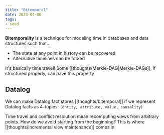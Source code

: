 ```yaml
---
title: "Bitemporal"
date: 2023-04-06
tags:
- seed
---
```


**Bitemporality** is a technique for modeling time in databases and data structures such that...
-   The state at any point in history can be recovered
-   Alternative timelines can be forked

It's basically time travel! Some [[thoughts/Merkle-DAG|Merkle-DAGs]], if structured properly, can have this property

## Datalog
We can make Datalog fact stores [[thoughts/bitemporal]] if we represent Datalog facts as 4-tuples: `(entity, attribute, value, causality)`

Time travel and conflict resolution mean recomputing views from arbitrary points. How do we avoid starting from the beginning? This is where [[thoughts/incremental view maintenance]] comes in
